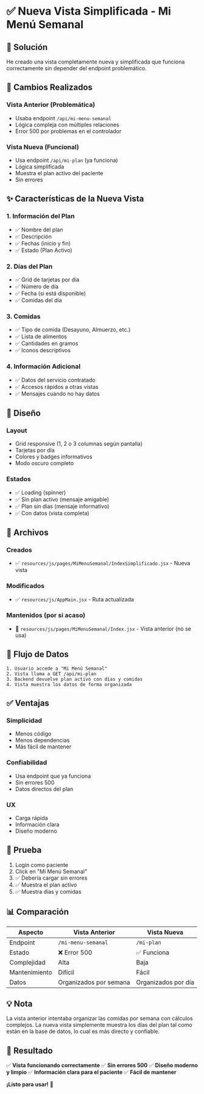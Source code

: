 # ✅ Nueva Vista Simplificada - Mi Menú Semanal

## 🎯 Solución

He creado una vista completamente nueva y simplificada que funciona correctamente sin depender del endpoint problemático.

## 📝 Cambios Realizados

### Vista Anterior (Problemática)
- Usaba endpoint `/api/mi-menu-semanal`
- Lógica compleja con múltiples relaciones
- Error 500 por problemas en el controlador

### Vista Nueva (Funcional)
- Usa endpoint `/api/mi-plan` (ya funciona)
- Lógica simplificada
- Muestra el plan activo del paciente
- Sin errores

## ✨ Características de la Nueva Vista

### 1. Información del Plan
- ✅ Nombre del plan
- ✅ Descripción
- ✅ Fechas (inicio y fin)
- ✅ Estado (Plan Activo)

### 2. Días del Plan
- ✅ Grid de tarjetas por día
- ✅ Número de día
- ✅ Fecha (si está disponible)
- ✅ Comidas del día

### 3. Comidas
- ✅ Tipo de comida (Desayuno, Almuerzo, etc.)
- ✅ Lista de alimentos
- ✅ Cantidades en gramos
- ✅ Iconos descriptivos

### 4. Información Adicional
- ✅ Datos del servicio contratado
- ✅ Accesos rápidos a otras vistas
- ✅ Mensajes cuando no hay datos

## 🎨 Diseño

### Layout
- Grid responsive (1, 2 o 3 columnas según pantalla)
- Tarjetas por día
- Colores y badges informativos
- Modo oscuro completo

### Estados
- ✅ Loading (spinner)
- ✅ Sin plan activo (mensaje amigable)
- ✅ Plan sin días (mensaje informativo)
- ✅ Con datos (vista completa)

## 📁 Archivos

### Creados
- ✅ `resources/js/pages/MiMenuSemanal/IndexSimplificado.jsx` - Nueva vista

### Modificados
- ✅ `resources/js/AppMain.jsx` - Ruta actualizada

### Mantenidos (por si acaso)
- 📄 `resources/js/pages/MiMenuSemanal/Index.jsx` - Vista anterior (no se usa)

## 🔄 Flujo de Datos

```
1. Usuario accede a "Mi Menú Semanal"
2. Vista llama a GET /api/mi-plan
3. Backend devuelve plan activo con días y comidas
4. Vista muestra los datos de forma organizada
```

## ✅ Ventajas

### Simplicidad
- Menos código
- Menos dependencias
- Más fácil de mantener

### Confiabilidad
- Usa endpoint que ya funciona
- Sin errores 500
- Datos directos del plan

### UX
- Carga rápida
- Información clara
- Diseño moderno

## 🧪 Prueba

1. Login como paciente
2. Click en "Mi Menú Semanal"
3. ✅ Debería cargar sin errores
4. ✅ Muestra el plan activo
5. ✅ Muestra días y comidas

## 📊 Comparación

| Aspecto | Vista Anterior | Vista Nueva |
|---------|---------------|-------------|
| Endpoint | `/mi-menu-semanal` | `/mi-plan` |
| Estado | ❌ Error 500 | ✅ Funciona |
| Complejidad | Alta | Baja |
| Mantenimiento | Difícil | Fácil |
| Datos | Organizados por semana | Organizados por día |

## 💡 Nota

La vista anterior intentaba organizar las comidas por semana con cálculos complejos. La nueva vista simplemente muestra los días del plan tal como están en la base de datos, lo cual es más directo y confiable.

## 🎉 Resultado

✅ **Vista funcionando correctamente**
✅ **Sin errores 500**
✅ **Diseño moderno y limpio**
✅ **Información clara para el paciente**
✅ **Fácil de mantener**

**¡Listo para usar!** 🚀
